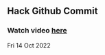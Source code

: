 
 ## Hack Github Commit 
 ### Watch video <a href="https://www.youtube.com">here</a> 
 Fri 14 Oct 2022 
